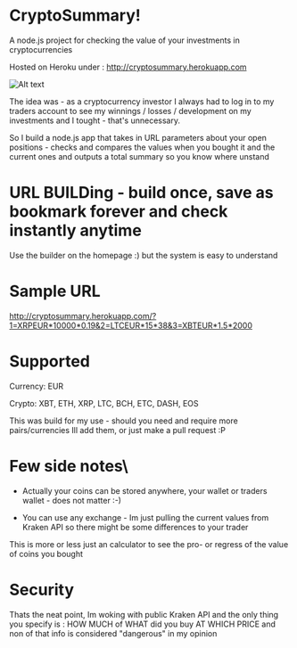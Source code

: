 # CryptoSummary!
A node.js project for checking the value of your investments in cryptocurrencies

Hosted on Heroku under : http://cryptosummary.herokuapp.com

![Alt text](http://cryptosummary.herokuapp.com/screenshot.png)

The idea was - as a cryptocurrency investor I always had to log in to my traders account to see my winnings / losses / development on my investments and I tought - that's unnecessary.

So I build a node.js app that takes in URL parameters about your open positions - checks and compares the values when you bought it and the current ones and outputs a total summary so you know where unstand 

# URL BUILDing - build once, save as bookmark forever and check instantly anytime
Use the builder on the homepage :) but the system is easy to understand

# Sample URL
http://cryptosummary.herokuapp.com/?1=XRPEUR*10000*0.19&2=LTCEUR*15*38&3=XBTEUR*1.5*2000

# Supported
Currency: EUR

Crypto: XBT, ETH, XRP, LTC, BCH, ETC, DASH, EOS

This was build for my use - should you need and require more pairs/currencies Ill add them, or just make a pull request :P

# Few side notes\
* Actually your coins can be stored anywhere, your wallet or traders wallet - does not matter :-)

* You can use any exchange - Im just pulling the current values from Kraken API so there might be some differences to your trader


This is more or less just an calculator to see the pro- or regress of the value of coins you bought

# Security
Thats the neat point, Im woking with public Kraken API and the only thing you specify is : HOW MUCH of WHAT did you buy AT WHICH PRICE and non of that info is considered "dangerous" in my opinion
